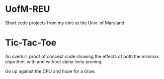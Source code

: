 # UofM-REU
Short code projects from my time at the Univ. of Maryland

# Tic-Tac-Toe
An overkill, proof of concept code showing the effects of both the minimax algorithm, with and without alpha-beta pruning. 

Go up against the CPU and hope for a draw. 
